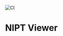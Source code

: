 ![CI](https://github.com/clinical-genomics-uppsala/NIPTViewer/workflows/CI/badge.svg?branch=dev)

# NIPT Viewer

